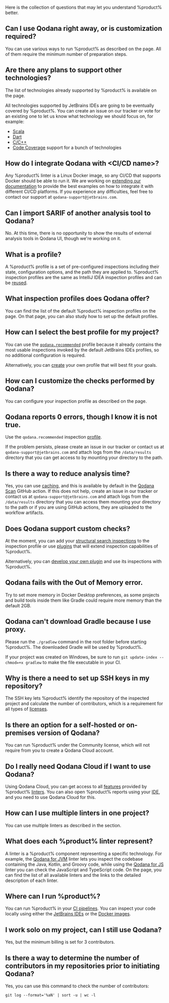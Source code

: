 [//]: # (title: Frequently asked questions)

Here is the collection of questions that may let you understand %product% better.

## Can I use Qodana right away, or is customization required?

You can use various ways to run %product% as described on the [](Quick-start.xml) page. All of them require the 
minimum number of preparation steps.

## Are there any plans to support other technologies?

The list of technologies already supported by %product% is available on the [](linters.md) page.

All technologies supported by JetBrains IDEs are going to be eventually covered by %product%. You can create an issue on 
our tracker or vote for an existing one to let us know what technology we should focus on, for example:

* [Scala](https://youtrack.jetbrains.com/issue/QD-1031) 
* [Dart](https://youtrack.jetbrains.com/issue/QD-2226)
* [C/C++](https://youtrack.jetbrains.com/issue/QD-2153)
* [Code Coverage](https://youtrack.jetbrains.com/issue/QD-2122) support for a bunch of technologies

## How do I integrate Qodana with <CI/CD name>?

Any %product% linter is a Linux Docker image, so any CI/CD that supports Docker should be able to run it. 
We are working on [extending our documentation](ci.md) to provide the best examples on how to integrate it with 
different CI/CD platforms. If you experience any difficulties, feel free to contact our support at 
`qodana-support@jetbrains.com`.

## Can I import SARIF of another analysis tool to Qodana?

No. At this time, there is no opportunity to show the results of external analysis tools in Qodana UI, though we're working on it.

## What is a profile?

A %product% profile is a set of pre-configured inspections including their state, configuration options, and 
the path they are applied to. %product% inspection profiles are the same as IntelliJ IDEA inspection profiles and can be 
[reused](custom-xml-profiles.md).

## What inspection profiles does Qodana offer?

You can find the list of the default %product% inspection profiles on the [](inspection-profiles.md#Default+profiles) page.
On that page, you can also study how to set up the default profiles.

## How can I select the best profile for my project?

You can use the [`qodana.recommended`](inspection-profiles.md#Default+profiles) profile because it already contains
the most usable inspections invoked by the default JetBrains IDEs profiles, so no additional configuration 
is required.  

Alternatively, you can [create](custom-profiles.md) your own profile that will best fit your goals.

## How can I customize the checks performed by Qodana?

You can configure your inspection profile as described on the [](custom-profiles.md) page.

## Qodana reports 0 errors, though I know it is not true.

Use the `qodana.recommended` inspection [profile](inspection-profiles.md#Default+profiles). 

If the problem persists, please create an issue in our tracker or contact us at `qodana-support@jetbrains.com` and 
attach logs from the `/data/results` directory that you can get access to by mounting your directory to the path.

## Is there a way to reduce analysis time?

Yes, you can use [caching](docker-image-configuration.xml#docker-config-reference-cache-dependencies), and this
is available by default in the [Qodana Scan](github.md) GitHub action.  If this does not help, create an issue in 
our tracker or contact us at `qodana-support@jetbrains.com` and attach logs from the `/data/results` directory that you 
can access them mounting your directory to the path or if you are using GitHub actions, they are uploaded to the 
workflow artifacts.

## Does Qodana support custom checks?

At the moment, you can add your [structural search inspections](extending-qodana-structural-search.xml) to the inspection 
profile or use [plugins](extending-qodana-plugins.xml) that will extend inspection capabilities of %product%. 

Alternatively, you can [develop your own plugin](https://plugins.jetbrains.com/docs/intellij/github-template.html) and 
use its inspections with %product%. 

## Qodana fails with the Out of Memory error.

Try to set more memory in Docker Desktop preferences, as some projects and build tools inside them like Gradle could 
require more memory than the default 2GB. 

## Qodana can't download Gradle because I use proxy.

Please run the `./gradlew` command in the root folder before starting %product%. The downloaded Gradle will be used by 
%product%.

If your project was created on Windows, be sure to run `git update-index --chmod=+x gradlew` to make the file executable 
in your CI.

## Why is there a need to set up SSH keys in my repository?

The SSH key lets %product% identify the repository of the inspected project and calculate the number of contributors, 
which is a requirement for all types of [licenses](pricing.md).  

## Is there an option for a self-hosted or on-premises version of Qodana?

You can run %product% under the Community license, which will not require from you to create a Qodana Cloud account.

## Do I really need Qodana Cloud if I want to use Qodana?

Using Qodana Cloud, you can get access to all [features](pricing.md#Features+and+third-party+software+support) provided 
by %product% [linters](linters.md). You can also open %product% reports using your [IDE](qodana-ide-plugin.md), and you 
need to use Qodana Cloud for this. 

## How can I use multiple linters in one project?

You can use multiple linters as described in the [](monorepo-project.md) section.

## What does each %product% linter represent?

A linter is a %product% component representing a specific technology. For example, the 
[Qodana for JVM](qodana-jvm.md) linter lets you inspect the codebase containing the Java, Kotlin, and Groovy code, while
using the [Qodana for JS](qodana-js.md) linter you can check the JavaScript and TypeScript code. On the [](linters.md) 
page, you can find the list of all available linters and the links to the detailed description of each linter. 

## Where can I run %product%?

You can run %product% in your [CI pipelines](ci.md). You can inspect your code locally using either the 
[JetBrains IDEs](qodana-ide-plugin.md) or the [Docker images](docker-images.md). 

## I work solo on my project, can I still use Qodana? 

Yes, but the minimum billing is set for 3 contributors.

## Is there a way to determine the number of contributors in my repositories prior to initiating Qodana? 

Yes, you can use this command to check the number of contributors: 

```shell
git log --format='%aN' | sort -u | wc -l
```

